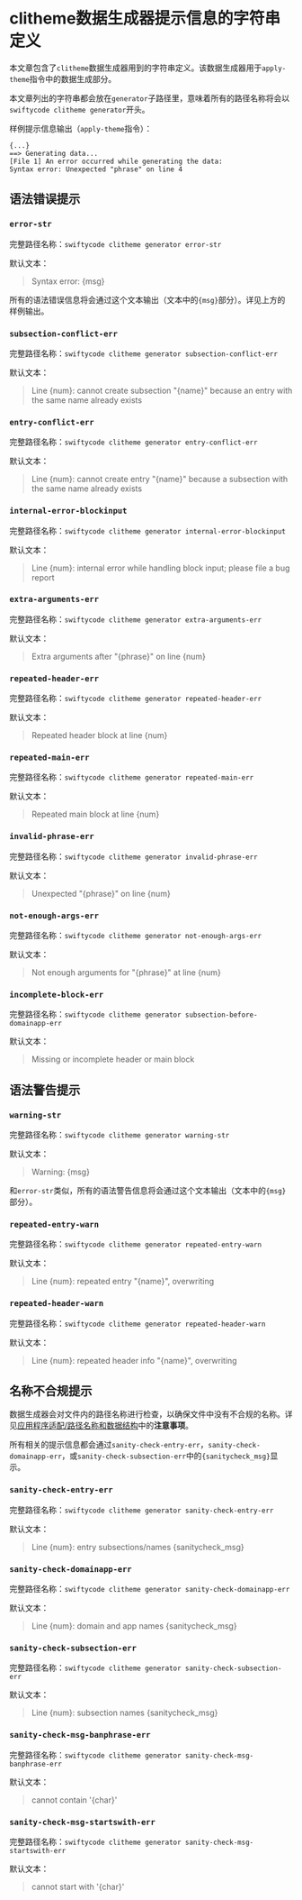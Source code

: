 # clitheme数据生成器提示信息的字符串定义

本文章包含了`clitheme`数据生成器用到的字符串定义。该数据生成器用于`apply-theme`指令中的数据生成部分。

本文章列出的字符串都会放在`generator`子路径里，意味着所有的路径名称将会以`swiftycode clitheme generator`开头。

样例提示信息输出（`apply-theme`指令）：

```plaintext
{...}
==> Generating data...
[File 1] An error occurred while generating the data:
Syntax error: Unexpected "phrase" on line 4
```

## 语法错误提示

### `error-str`

完整路径名称：`swiftycode clitheme generator error-str`

默认文本：

> Syntax error: {msg}

所有的语法错误信息将会通过这个文本输出（文本中的`{msg}`部分）。详见上方的样例输出。

### `subsection-conflict-err`

完整路径名称：`swiftycode clitheme generator subsection-conflict-err`

默认文本：

>  Line {num}: cannot create subsection "{name}" because an entry with the same name already exists


### `entry-conflict-err`

完整路径名称：`swiftycode clitheme generator entry-conflict-err`

默认文本：

>  Line {num}: cannot create entry "{name}" because a subsection with the same name already exists

### `internal-error-blockinput`

完整路径名称：`swiftycode clitheme generator internal-error-blockinput`

默认文本：

> Line {num}: internal error while handling block input; please file a bug report

### `extra-arguments-err`

完整路径名称：`swiftycode clitheme generator extra-arguments-err`

默认文本：

> Extra arguments after "{phrase}" on line {num}

### `repeated-header-err`

完整路径名称：`swiftycode clitheme generator repeated-header-err`

默认文本：

> Repeated header block at line {num}

### `repeated-main-err`

完整路径名称：`swiftycode clitheme generator repeated-main-err`

默认文本：

> Repeated main block at line {num}

### `invalid-phrase-err`

完整路径名称：`swiftycode clitheme generator invalid-phrase-err`

默认文本：

> Unexpected "{phrase}" on line {num} 

### `not-enough-args-err`

完整路径名称：`swiftycode clitheme generator not-enough-args-err`

默认文本：

> Not enough arguments for "{phrase}" at line {num}

### `incomplete-block-err`

完整路径名称：`swiftycode clitheme generator subsection-before-domainapp-err`

默认文本：

> Missing or incomplete header or main block

## 语法警告提示

### `warning-str`

完整路径名称：`swiftycode clitheme generator warning-str`

默认文本：

> Warning: {msg}

和`error-str`类似，所有的语法警告信息将会通过这个文本输出（文本中的`{msg}`部分）。

### `repeated-entry-warn`

完整路径名称：`swiftycode clitheme generator repeated-entry-warn`

默认文本：

> Line {num}: repeated entry "{name}", overwriting

### `repeated-header-warn`

完整路径名称：`swiftycode clitheme generator repeated-header-warn`

默认文本：

> Line {num}: repeated header info "{name}", overwriting

## 名称不合规提示

数据生成器会对文件内的路径名称进行检查，以确保文件中没有不合规的名称。详见[应用程序适配/路径名称和数据结构](../应用程序适配/1.%20路径名称和数据结构.md)中的**注意事项**。

所有相关的提示信息都会通过`sanity-check-entry-err`，`sanity-check-domainapp-err`，或`sanity-check-subsection-err`中的`{sanitycheck_msg}`显示。

### `sanity-check-entry-err`

完整路径名称：`swiftycode clitheme generator sanity-check-entry-err`

默认文本：

> Line {num}: entry subsections/names {sanitycheck_msg}

### `sanity-check-domainapp-err`

完整路径名称：`swiftycode clitheme generator sanity-check-domainapp-err`

默认文本：

> Line {num}: domain and app names {sanitycheck_msg}

### `sanity-check-subsection-err`

完整路径名称：`swiftycode clitheme generator sanity-check-subsection-err`

默认文本：

> Line {num}: subsection names {sanitycheck_msg}

### `sanity-check-msg-banphrase-err`

完整路径名称：`swiftycode clitheme generator sanity-check-msg-banphrase-err`

默认文本：

> cannot contain '{char}'

### `sanity-check-msg-startswith-err`

完整路径名称：`swiftycode clitheme generator sanity-check-msg-startswith-err`

默认文本：

> cannot start with '{char}'